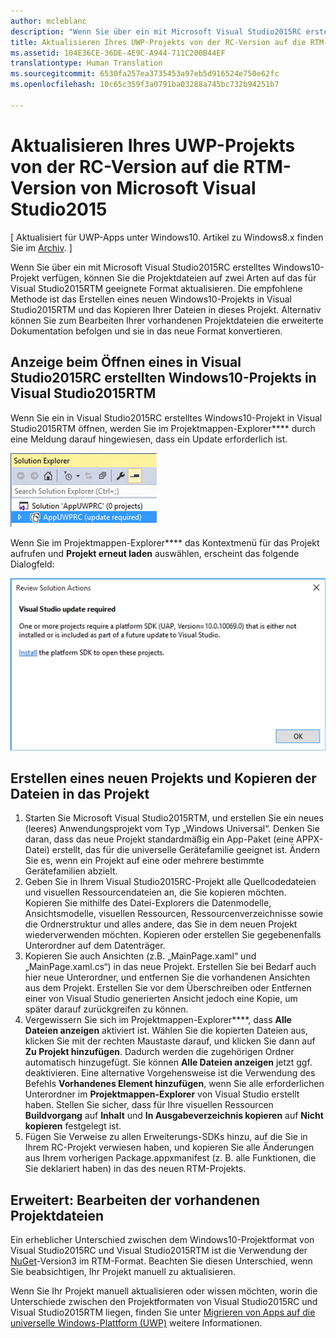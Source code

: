 ```yaml
---
author: mcleblanc
description: "Wenn Sie über ein mit Microsoft Visual Studio2015RC erstelltes Windows10-Projekt verfügen, können Sie die Projektdateien auf zwei Arten auf das für Visual Studio2015RTM geeignete Format aktualisieren."
title: Aktualisieren Ihres UWP-Projekts von der RC-Version auf die RTM-Version von Microsoft Visual Studio2015
ms.assetid: 104E36CE-36DE-4E9C-A944-711C200B44EF
translationtype: Human Translation
ms.sourcegitcommit: 6530fa257ea3735453a97eb5d916524e750e62fc
ms.openlocfilehash: 10c65c359f3a0791ba03288a745bc732b94251b7

---
```


# Aktualisieren Ihres UWP-Projekts von der RC-Version auf die RTM-Version von Microsoft Visual Studio2015

\[ Aktualisiert für UWP-Apps unter Windows10. Artikel zu Windows8.x finden Sie im [Archiv](http://go.microsoft.com/fwlink/p/?linkid=619132). \]

Wenn Sie über ein mit Microsoft Visual Studio2015RC erstelltes Windows10-Projekt verfügen, können Sie die Projektdateien auf zwei Arten auf das für Visual Studio2015RTM geeignete Format aktualisieren. Die empfohlene Methode ist das Erstellen eines neuen Windows10-Projekts in Visual Studio2015RTM und das Kopieren Ihrer Dateien in dieses Projekt. Alternativ können Sie zum Bearbeiten Ihrer vorhandenen Projektdateien die erweiterte Dokumentation befolgen und sie in das neue Format konvertieren.

## Anzeige beim Öffnen eines in Visual Studio2015RC erstellten Windows10-Projekts in Visual Studio2015RTM

Wenn Sie ein in Visual Studio2015RC erstelltes Windows10-Projekt in Visual Studio2015RTM öffnen, werden Sie im Projektmappen-Explorer**** durch eine Meldung darauf hingewiesen, dass ein Update erforderlich ist.

![Update erforderlich](images/vsrc-to-rtm/solution-explorer.png)

Wenn Sie im Projektmappen-Explorer**** das Kontextmenü für das Projekt aufrufen und **Projekt erneut laden** auswählen, erscheint das folgende Dialogfeld:

![VisualStudio-Updateerforderlich](images/vsrc-to-rtm/reload-project.png)

## Erstellen eines neuen Projekts und Kopieren der Dateien in das Projekt

1.  Starten Sie Microsoft Visual Studio2015RTM, und erstellen Sie ein neues (leeres) Anwendungsprojekt vom Typ „Windows Universal“. Denken Sie daran, dass das neue Projekt standardmäßig ein App-Paket (eine APPX-Datei) erstellt, das für die universelle Gerätefamilie geeignet ist. Ändern Sie es, wenn ein Projekt auf eine oder mehrere bestimmte Gerätefamilien abzielt.
2.  Geben Sie in Ihrem Visual Studio2015RC-Projekt alle Quellcodedateien und visuellen Ressourcendateien an, die Sie kopieren möchten. Kopieren Sie mithilfe des Datei-Explorers die Datenmodelle, Ansichtsmodelle, visuellen Ressourcen, Ressourcenverzeichnisse sowie die Ordnerstruktur und alles andere, das Sie in dem neuen Projekt wiederverwenden möchten. Kopieren oder erstellen Sie gegebenenfalls Unterordner auf dem Datenträger.
3.  Kopieren Sie auch Ansichten (z.B. „MainPage.xaml“ und „MainPage.xaml.cs“) in das neue Projekt. Erstellen Sie bei Bedarf auch hier neue Unterordner, und entfernen Sie die vorhandenen Ansichten aus dem Projekt. Erstellen Sie vor dem Überschreiben oder Entfernen einer von Visual Studio generierten Ansicht jedoch eine Kopie, um später darauf zurückgreifen zu können.
4.  Vergewissern Sie sich im Projektmappen-Explorer****, dass **Alle Dateien anzeigen** aktiviert ist. Wählen Sie die kopierten Dateien aus, klicken Sie mit der rechten Maustaste darauf, und klicken Sie dann auf **Zu Projekt hinzufügen**. Dadurch werden die zugehörigen Ordner automatisch hinzugefügt. Sie können **Alle Dateien anzeigen** jetzt ggf. deaktivieren. Eine alternative Vorgehensweise ist die Verwendung des Befehls **Vorhandenes Element hinzufügen**, wenn Sie alle erforderlichen Unterordner im **Projektmappen-Explorer** von Visual Studio erstellt haben. Stellen Sie sicher, dass für Ihre visuellen Ressourcen **Buildvorgang** auf **Inhalt** und **In Ausgabeverzeichnis kopieren** auf **Nicht kopieren** festgelegt ist.
5.  Fügen Sie Verweise zu allen Erweiterungs-SDKs hinzu, auf die Sie in Ihrem RC-Projekt verwiesen haben, und kopieren Sie alle Änderungen aus Ihrem vorherigen Package.appxmanifest (z. B. alle Funktionen, die Sie deklariert haben) in das des neuen RTM-Projekts.

## Erweitert: Bearbeiten der vorhandenen Projektdateien

Ein erheblicher Unterschied zwischen dem Windows10-Projektformat von Visual Studio2015RC und Visual Studio2015RTM ist die Verwendung der [NuGet](http://docs.nuget.org/)-Version3 im RTM-Format. Beachten Sie diesen Unterschied, wenn Sie beabsichtigen, Ihr Projekt manuell zu aktualisieren.

Wenn Sie Ihr Projekt manuell aktualisieren oder wissen möchten, worin die Unterschiede zwischen den Projektformaten von Visual Studio2015RC und Visual Studio2015RTM liegen, finden Sie unter [Migrieren von Apps auf die universelle Windows-Plattform (UWP)](http://msdn.microsoft.com/library/mt148501.aspx) weitere Informationen.




<!--HONumber=Aug16_HO3-->


